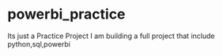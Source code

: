 # powerbi_practice
Its just a Practice Project I am building a full project that include python,sql,powerbi
